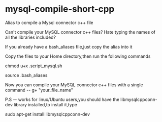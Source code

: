# mysql-compile-short-cpp
Alias to compile a Mysql connector c++ file

Can't compile your MySQL connector c++ files? Hate typing the names of all the libraries included?


If you already have a bash_aliases file,just copy the alias into it


Copy the files to your Home directory,then run the following commands


chmod u+x .script_mysql.sh

source .bash_aliases

Now you can compile your MySQL connector c++ files with a single command --
g+ "your_file_name"



P.S -- works for linux/Ubuntu users,you should have the libmysqlcppconn-dev library installed,to install it,type

sudo apt-get install libmysqlcppconn-dev
